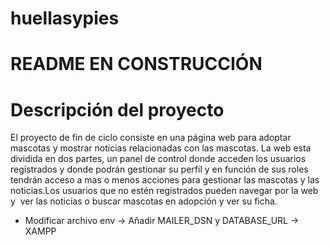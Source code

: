 # huellasypies

# README EN CONSTRUCCIÓN

# Descripción del proyecto
El proyecto de fin de ciclo consiste en una página web para adoptar mascotas y mostrar noticias relacionadas con las mascotas. La web esta dividida en dos partes, un panel de control donde acceden los usuarios registrados y donde podrán gestionar su perfil y en función de sus roles tendrán acceso a mas o menos acciones para gestionar las mascotas y las noticias.Los usuarios que no estén registrados pueden navegar por la web y  ver las noticias o buscar mascotas en adopción y ver su ficha.



- Modificar archivo env -> Añadir MAILER_DSN y DATABASE_URL -> XAMPP

